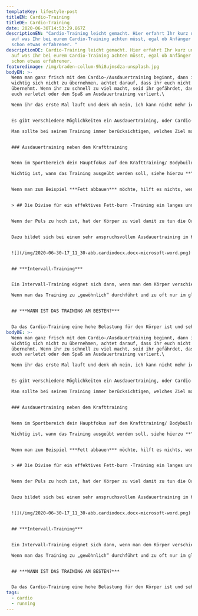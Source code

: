 ```yaml
---
templateKey: lifestyle-post
titleEN: Cardio-Training
titleDE: Cardio-Training
date: 2020-06-30T14:53:29.867Z
descriptionEN: "Cardio-Training leicht gemacht. Hier erfahrt Ihr kurz und knapp
  auf was Ihr bei eurem Cardio-Training achten müsst, egal ob Anfänger oder
  schon etwas erfahrener. "
descriptionDE: Cardio-Training leicht gemacht. Hier erfahrt Ihr kurz und knapp
  auf was Ihr bei eurem Cardio-Training achten müsst, egal ob Anfänger oder
  schon etwas erfahrener.
featuredimage: /img/braden-collum-9hi8ujmsdza-unsplash.jpg
bodyEN: >-
  Wenn man ganz frisch mit dem Cardio-/Ausdauertraining beginnt, dann ist es
  wichtig sich nicht zu übernehmen, achtet darauf, dass ihr euch nicht
  übernehmt. Wenn ihr zu schnell zu viel macht, seid ihr gefährdet, dass ihr
  euch verletzt oder den Spaß am Ausdauertraining verliert.\

  Wenn ihr das erste Mal lauft und denk oh nein, ich kann nicht mehr ich muss noch so lange laufen, denkt nicht an die ganze Zeit die ihr noch vor euch habt, denk immer von der einen zur nächsten Minute, dann läuft es sich leichter.


  Es gibt verschiedene Möglichkeiten ein Ausdauertraining, oder Cardio-Training durch zu führen.\

  Man sollte bei seinem Training immer berücksichtigen, welches Ziel man erreichen möchte, was aber eigentlich selbstverständlich ist.


  ### Ausdauertraining neben dem Krafttraining 


  Wenn im Sportbereich dein Hauptfokus auf dem Krafttraining/ Bodybuilding liegt, ist das Cardio-Training essenziell neben dem Kraftsport. Der Kraftsport bedeutet für den Körper ebenfalls eine hohe Belastung und ist auch eine Art des Ausdauersports. Dennoch liegt hier eine andere Belastung für auf den Körper vor, als beim Laufen. Das Laufen, Schwimmen oder Radfahren stärkt die Herz-Kreislauffunktion, was bei Kraftsportlern manchmal etwas vernachlässigt wird und zu Komplikationen führen kann, daher sollte die Herz-Kreislauffunktion gestärkt und trainiert werden. \

  Wichtig ist, wann das Training ausgeübt werden soll, siehe hierzu **"wann ist das Training am besten?"**


  Wenn man zum Beispiel ***Fett abbauen*** möchte, hilft es nichts, wenn man einfach eine Stunde auf dem Laufband oder in der Natur unterwegs ist, natürlich verbrennt man Kalorien, was auf jeden Fall sehr gut ist. Aber bei dem Fettabbau ist es wichtig, dass der Puls nicht zu hoch steigt, daher ist es bei Fettabbau wichtig drauf zu achten in welchem Bereich sich der Puls bewegt, natürlich darf es auch nicht zu niedrig sein. Ich bin 1,56 klein und wiege aktuell knapp 44 kg, wenn ich ein Fettabbau-Training mache, muss sich mein Plus zwischen mindesten 122 und maximal bei 134 bewegen. Hierfür gibt es unter dem folgenden Link einen super Rechner: <https://www.blitzrechner.de/puls/>


  > ## Die Divise für ein effektives Fett-burn -Training ein langes und relativ langsames Training.


  Wenn der Puls zu hoch ist, hat der Körper zu viel damit zu tun die Organe mit genug Sauerstoff zu versorgen und gar keine Zeit Fett abzubauen. Das gleiche ist in der Nachbrennphase, der Körper ist so damit beschäftigt, sich wieder auf einer normale Temperatur zu bringen, den Kreislauf und den Plus runter zu fahren, das er gar keine Zeit hat ab den Fettabbau nur zu denken.


  Dazu bildet sich bei einem sehr anspruchsvollen Ausdauertraining im Körper Milchsäure um die Muskeln zu versorgen und zu schützen. Die Milchsäure blockiert den Fettabbau, da der Körper als aller erstes die Säure im Körper wieder verarbeiten muss, damit er nicht übersäuert.


  ![](/img/2020-06-30-17_11_30-abb.cardiodocx.docx-microsoft-word.png)


  ## ***Intervall-Training***


  Ein Intervall-Training eignet sich dann, wenn man dem Körper verschiedene reize setzten will, dass heiß, dass man in sein gewohntes Training wo man nur gerade ausläuft Geschwindigkeitsintervalle einbaut, dass bedeutet alle paar Minuten einen kurzen Sprint einbauen oder wenn man auf dem Laufband ist die Steigung ändern.\

  Wenn man das Training zu „gewöhnlich“ durchführt und zu oft nur im gleichen Tempo läuft, dann gewöhnt sich der Körper an diese Belastung und man steigert seine Ausdauer nicht.


  ## ***WANN IST DAS TRAINING AM BESTEN?***


  Da das Cardio-Training eine hohe Belastung für den Körper ist und sehr viel Energie fordert, ist es wichtig, dass Cardio-Training nie vor dem Krafttraining zu machen. Die optimale Zeit für ein Cardio-Training ist nach dem Krafttraining, am selben Tag wie das Krafttraining, aber zu separaten Zeiten z.B. das Krafttraining vor der Arbeit und Cardio nach der Arbeit, oder an einem trainingsfreien Tag, sodass nur das Cardio-Training an diesem Tag absolviert wird.
bodyDE: >-
  Wenn man ganz frisch mit dem Cardio-/Ausdauertraining beginnt, dann ist es
  wichtig sich nicht zu übernehmen, achtet darauf, dass ihr euch nicht
  übernehmt. Wenn ihr zu schnell zu viel macht, seid ihr gefährdet, dass ihr
  euch verletzt oder den Spaß am Ausdauertraining verliert.\

  Wenn ihr das erste Mal lauft und denk oh nein, ich kann nicht mehr ich muss noch so lange laufen, denkt nicht an die ganze Zeit die ihr noch vor euch habt, denk immer von der einen zur nächsten Minute, dann läuft es sich leichter.


  Es gibt verschiedene Möglichkeiten ein Ausdauertraining, oder Cardio-Training durch zu führen.\

  Man sollte bei seinem Training immer berücksichtigen, welches Ziel man erreichen möchte, was aber eigentlich selbstverständlich ist.


  ### Ausdauertraining neben dem Krafttraining 


  Wenn im Sportbereich dein Hauptfokus auf dem Krafttraining/ Bodybuilding liegt, ist das Cardio-Training essenziell neben dem Kraftsport. Der Kraftsport bedeutet für den Körper ebenfalls eine hohe Belastung und ist auch eine Art des Ausdauersports. Dennoch liegt hier eine andere Belastung für auf den Körper vor, als beim Laufen. Das Laufen, Schwimmen oder Radfahren stärkt die Herz-Kreislauffunktion, was bei Kraftsportlern manchmal etwas vernachlässigt wird und zu Komplikationen führen kann, daher sollte die Herz-Kreislauffunktion gestärkt und trainiert werden. \

  Wichtig ist, wann das Training ausgeübt werden soll, siehe hierzu **"wann ist das Training am besten?"**


  Wenn man zum Beispiel ***Fett abbauen*** möchte, hilft es nichts, wenn man einfach eine Stunde auf dem Laufband oder in der Natur unterwegs ist, natürlich verbrennt man Kalorien, was auf jeden Fall sehr gut ist. Aber bei dem Fettabbau ist es wichtig, dass der Puls nicht zu hoch steigt, daher ist es bei Fettabbau wichtig drauf zu achten in welchem Bereich sich der Puls bewegt, natürlich darf es auch nicht zu niedrig sein. Ich bin 1,56 klein und wiege aktuell knapp 44 kg, wenn ich ein Fettabbau-Training mache, muss sich mein Plus zwischen mindesten 122 und maximal bei 134 bewegen. Hierfür gibt es unter dem folgenden Link einen super Rechner: <https://www.blitzrechner.de/puls/>


  > ## Die Divise für ein effektives Fett-burn -Training ein langes und relativ langsames Cardio-Training.


  Wenn der Puls zu hoch ist, hat der Körper zu viel damit zu tun die Organe mit genug Sauerstoff zu versorgen und gar keine Zeit Fett abzubauen. Das gleiche ist in der Nachbrennphase, der Körper ist so damit beschäftigt, sich wieder auf einer normale Temperatur zu bringen, den Kreislauf und den Plus runter zu fahren, das er gar keine Zeit hat ab den Fettabbau nur zu denken.


  Dazu bildet sich bei einem sehr anspruchsvollen Ausdauertraining im Körper Milchsäure um die Muskeln zu versorgen und zu schützen. Die Milchsäure blockiert den Fettabbau, da der Körper als aller erstes die Säure im Körper wieder verarbeiten muss, damit er nicht übersäuert.


  ![](/img/2020-06-30-17_11_30-abb.cardiodocx.docx-microsoft-word.png)


  ## ***Intervall-Training***


  Ein Intervall-Training eignet sich dann, wenn man dem Körper verschiedene reize setzten will, dass heiß, dass man in sein gewohntes Training wo man nur gerade ausläuft Geschwindigkeitsintervalle einbaut, dass bedeutet alle paar Minuten einen kurzen Sprint einbauen oder wenn man auf dem Laufband ist die Steigung ändern.\

  Wenn man das Training zu „gewöhnlich“ durchführt und zu oft nur im gleichen Tempo läuft, dann gewöhnt sich der Körper an diese Belastung und man steigert seine Ausdauer nicht.


  ## ***WANN IST DAS TRAINING AM BESTEN?***


  Da das Cardio-Training eine hohe Belastung für den Körper ist und sehr viel Energie fordert, ist es wichtig, dass Cardio-Training nie vor dem Krafttraining zu machen. Die optimale Zeit für ein Cardio-Training ist nach dem Krafttraining, am selben Tag wie das Krafttraining, aber zu separaten Zeiten z.B. das Krafttraining vor der Arbeit und Cardio nach der Arbeit, oder an einem trainingsfreien Tag, sodass nur das Cardio-Training an diesem Tag absolviert wird.
tags:
  - cardio
  - running
---
```

